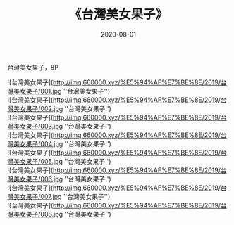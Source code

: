 ﻿---
layout: post
title:  《台灣美女果子》
date:   2020-08-01
img: http://img.660000.xyz/%E5%94%AF%E7%BE%8E/2019/台灣美女果子/000.jpg
categories: [美女, 清纯, 唯美]
---

台灣美女果子，8P

![台灣美女果子](http://img.660000.xyz/%E5%94%AF%E7%BE%8E/2019/台灣美女果子/001.jpg ''台灣美女果子'') <br>
![台灣美女果子](http://img.660000.xyz/%E5%94%AF%E7%BE%8E/2019/台灣美女果子/002.jpg ''台灣美女果子'') <br>
![台灣美女果子](http://img.660000.xyz/%E5%94%AF%E7%BE%8E/2019/台灣美女果子/003.jpg ''台灣美女果子'') <br>
![台灣美女果子](http://img.660000.xyz/%E5%94%AF%E7%BE%8E/2019/台灣美女果子/004.jpg ''台灣美女果子'') <br>
![台灣美女果子](http://img.660000.xyz/%E5%94%AF%E7%BE%8E/2019/台灣美女果子/005.jpg ''台灣美女果子'') <br>
![台灣美女果子](http://img.660000.xyz/%E5%94%AF%E7%BE%8E/2019/台灣美女果子/006.jpg ''台灣美女果子'') <br>
![台灣美女果子](http://img.660000.xyz/%E5%94%AF%E7%BE%8E/2019/台灣美女果子/007.jpg ''台灣美女果子'') <br>
![台灣美女果子](http://img.660000.xyz/%E5%94%AF%E7%BE%8E/2019/台灣美女果子/008.jpg ''台灣美女果子'') <br>
